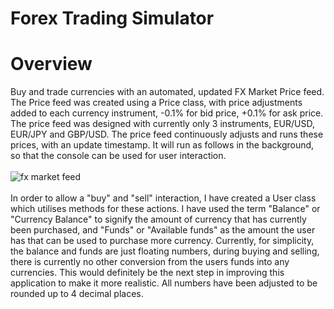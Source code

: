 # Forex Trading Simulator

# Overview
Buy and trade currencies with an automated, updated FX Market Price feed. The Price feed was created using a Price class, with price adjustments added to each currency instrument, -0.1% for bid price, +0.1% for ask price. The price feed was designed with currently only 3 instruments, EUR/USD, EUR/JPY and GBP/USD. The price feed continuously adjusts and runs these prices, with an update timestamp. It will run as follows in the background, so that the console can be used for user interaction.
<br>
<br>
![fx market feed](https://user-images.githubusercontent.com/37534696/178403598-2a99a781-bbc8-4b86-8214-84bfda4a010a.gif)
<br>
<br>
In order to allow a "buy" and "sell" interaction, I have created a User class which utilises methods for these actions. I have used the term "Balance" or "Currency Balance" to signify the amount of currency that has currently been purchased, and "Funds" or "Available funds" as the amount the user has that can be used to purchase more currency. Currently, for simplicity, the balance and funds are just floating numbers, during buying and selling, there is currently no other conversion from the users funds into any currencies. This would definitely be the next step in improving this application to make it more realistic. All numbers have been adjusted to be rounded up to 4 decimal places. 
